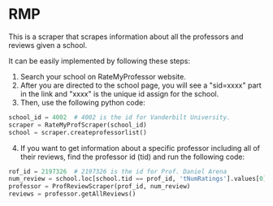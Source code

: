 # RMP
This is a scraper that scrapes information about all the professors and reviews given a school.

It can be easily implemented by following these steps:
1. Search your school on RateMyProfessor website. 
2. After you are directed to the school page, you will see a "sid=xxxx" part in the link and "xxxx" is the unique id assign for the school.
3. Then, use the following python code:
```python
school_id = 4002  # 4002 is the id for Vanderbilt University.
scraper = RateMyProfScraper(school_id)
school = scraper.createprofessorlist()
```
4. If you want to get information about a specific professor including all of their reviews, find the professor id (tid) and run the following code:
```python
rof_id = 2197326  # 2197326 is the id for Prof. Daniel Arena
num_review = school.loc[school.tid == prof_id, 'tNumRatings'].values[0]
professor = ProfReviewScraper(prof_id, num_review)
reviews = professor.getAllReviews()
```
